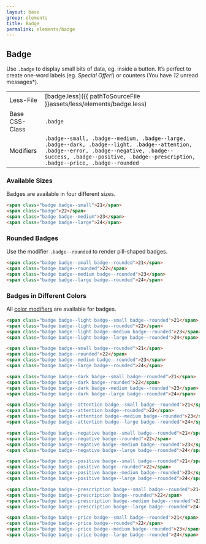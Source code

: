 ```yaml
---
layout: base
group: elements
title: Badge
permalink: elements/badge
---
```


## Badge
Use `.badge` to display small bits of data, eg. inside a button. It’s perfect to create one-word labels (eg. *Special Offer!*) or counters (You have *12* unread messages*).

|                |                                                                                                                                                                                                                          |
| -              | -                                                                                                                                                                                                                        |
| Less-File      | [badge.less]({{ pathToSourceFile }}assets/less/elements/badge.less)                                                                                                                                                      |
| Base CSS-Class | `.badge`                                                                                                                                                                                                                 |
| Modifiers      | `.badge--small, .badge--medium, .badge--large, .badge--dark, .badge--light, .badge--attention, .badge--error, .badge--negative, .badge--success, .badge--positive, .badge--prescription, .badge--price, .badge--rounded` |

### Available Sizes
Badges are available in four different sizes.

```html
<span class="badge badge--small">21</span>
<span class="badge">22</span>
<span class="badge badge--medium">23</span>
<span class="badge badge--large">24</span>
```

### Rounded Badges
Use the modifier `.badge--rounded` to render pill-shaped badges.

```html
<span class="badge badge--small badge--rounded">21</span>
<span class="badge badge--rounded">22</span>
<span class="badge badge--medium badge--rounded">23</span>
<span class="badge badge--large badge--rounded">24</span>
```

### Badges in Different Colors
All [color modifiers](/pages/css-interface/colors.html) are available for badges.

```html
<span class="badge badge--light badge--small badge--rounded">21</span>
<span class="badge badge--light badge--rounded">22</span>
<span class="badge badge--light badge--medium badge--rounded">23</span>
<span class="badge badge--light badge--large badge--rounded">24</span>

<span class="badge badge--small badge--rounded">21</span>
<span class="badge badge--rounded">22</span>
<span class="badge badge--medium badge--rounded">23</span>
<span class="badge badge--large badge--rounded">24</span>

<span class="badge badge--dark badge--small badge--rounded">21</span>
<span class="badge badge--dark badge--rounded">22</span>
<span class="badge badge--dark badge--medium badge--rounded">23</span>
<span class="badge badge--dark badge--large badge--rounded">24</span>

<span class="badge badge--attention badge--small badge--rounded">21</span>
<span class="badge badge--attention badge--rounded">22</span>
<span class="badge badge--attention badge--medium badge--rounded">23</span>
<span class="badge badge--attention badge--large badge--rounded">24</span>

<span class="badge badge--negative badge--small badge--rounded">21</span>
<span class="badge badge--negative badge--rounded">22</span>
<span class="badge badge--negative badge--medium badge--rounded">23</span>
<span class="badge badge--negative badge--large badge--rounded">24</span>

<span class="badge badge--positive badge--small badge--rounded">21</span>
<span class="badge badge--positive badge--rounded">22</span>
<span class="badge badge--positive badge--medium badge--rounded">23</span>
<span class="badge badge--positive badge--large badge--rounded">24</span>

<span class="badge badge--prescription badge--small badge--rounded">21</span>
<span class="badge badge--prescription badge--rounded">22</span>
<span class="badge badge--prescription badge--medium badge--rounded">23</span>
<span class="badge badge--prescription badge--large badge--rounded">24</span>

<span class="badge badge--price badge--small badge--rounded">21</span>
<span class="badge badge--price badge--rounded">22</span>
<span class="badge badge--price badge--medium badge--rounded">23</span>
<span class="badge badge--price badge--large badge--rounded">24</span>
```
